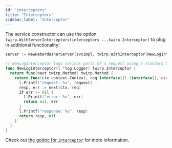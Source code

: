 ```yaml
---
id: "interceptors"
title: "Interceptors"
sidebar_label: "Interceptor"
---
```


The service constructor can use the option `twirp.WithServerInterceptors(interceptors ...twirp.Interceptor)`
to plug in additional functionality:

```go
server := NewHaberdasherServer(svcImpl, twirp.WithInterceptor(NewLogInterceptor(logger.New(os.Stderr, "", 0))))

// NewLogInterceptor logs various parts of a request using a standard Logger.
func NewLogInterceptor(l *log.Logger) twirp.Interceptor {
  return func(next twirp.Method) twirp.Method {
    return func(ctx context.Context, req interface{}) (interface{}, error) {
      l.Printf("request: %v", request)
      resp, err := next(ctx, req)
      if err != nil {
        l.Printf("error: %v", err)
        return nil, err
      }
      l.Printf("response: %v", resp)
      return resp, nil
    }
  }
}
```

Check out
[the godoc for `Interceptor`](http://godoc.org/github.com/twitchtv/twirp#Interceptors)
for more information.
